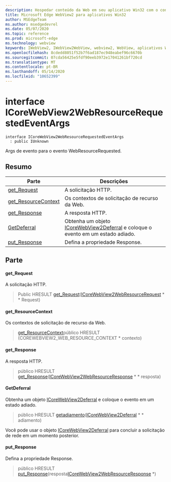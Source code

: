 ```yaml
---
description: Hospedar conteúdo da Web em seu aplicativo Win32 com o controle WebView2 do Microsoft Edge
title: Microsoft Edge WebView2 para aplicativos Win32
author: MSEdgeTeam
ms.author: msedgedevrel
ms.date: 05/07/2020
ms.topic: reference
ms.prod: microsoft-edge
ms.technology: webview
keywords: IWebView2, IWebView2WebView, webview2, WebView, aplicativos Win32, Win32, Edge, ICoreWebView2, ICoreWebView2Controller, controle do navegador, HTML Edge
ms.openlocfilehash: 8cdedd8051f52b7f6ad187ec948eabef96c6670b
ms.sourcegitcommit: 07cda56425e5fdf90eeb3972e17041261bf720cd
ms.translationtype: MT
ms.contentlocale: pt-BR
ms.lasthandoff: 05/14/2020
ms.locfileid: "10652399"
---
```

# interface ICoreWebView2WebResourceRequestedEventArgs 

```
interface ICoreWebView2WebResourceRequestedEventArgs
  : public IUnknown
```

Args de evento para o evento WebResourceRequested.

## Resumo

 Parte                        | Descrições
--------------------------------|---------------------------------------------
[get_Request](#get_request) | A solicitação HTTP.
[get_ResourceContext](#get_resourcecontext) | Os contextos de solicitação de recurso da Web.
[get_Response](#get_response) | A resposta HTTP.
[GetDeferral](#getdeferral) | Obtenha um objeto [ICoreWebView2Deferral](icorewebview2deferral.md) e coloque o evento em um estado adiado.
[put_Response](#put_response) | Defina a propriedade Response.

## Parte

#### get_Request 

A solicitação HTTP.

> Public HRESULT [get_Request](#get_request)([ICoreWebView2WebResourceRequest](icorewebview2webresourcerequest.md) * * Request)

#### get_ResourceContext 

Os contextos de solicitação de recurso da Web.

> [get_ResourceContext](#get_resourcecontext)público HRESULT (COREWEBVIEW2_WEB_RESOURCE_CONTEXT * contexto)

#### get_Response 

A resposta HTTP.

> público HRESULT [get_Response](#get_response)([ICoreWebView2WebResourceResponse](icorewebview2webresourceresponse.md) * * resposta)

#### GetDeferral 

Obtenha um objeto [ICoreWebView2Deferral](icorewebview2deferral.md) e coloque o evento em um estado adiado.

> público HRESULT [getadiamento](#getdeferral)([ICoreWebView2Deferral](icorewebview2deferral.md) * * adiamento)

Você pode usar o objeto [ICoreWebView2Deferral](icorewebview2deferral.md) para concluir a solicitação de rede em um momento posterior.

#### put_Response 

Defina a propriedade Response.

> público HRESULT [put_Response](#put_response)(resposta[ICoreWebView2WebResourceResponse](icorewebview2webresourceresponse.md) *)

